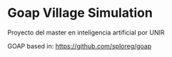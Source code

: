 # Goap Village Simulation

Proyecto del master en inteligencia artificial por UNIR

GOAP based in: https://github.com/sploreg/goap